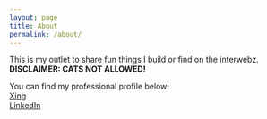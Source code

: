 ```yaml
---
layout: page
title: About
permalink: /about/
---
```


This is my outlet to share fun things I build or find on the interwebz.   
**DISCLAIMER: CATS NOT ALLOWED!**

You can find my professional profile below:  
[Xing](https://www.xing.com/profile/Anthony_Moreno3)  
[LinkedIn](https://de.linkedin.com/in/rrawrr)
